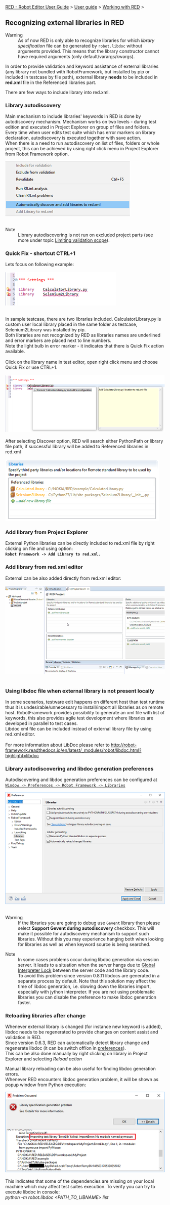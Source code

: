 <html>
<head>
<link href="PLUGINS_ROOT/org.robotframework.ide.eclipse.main.plugin.doc.user/help/style.css" rel="stylesheet" type="text/css"/>
</head>
<body>
<a href="../../../../help/index.html">RED - Robot Editor User Guide</a> &gt; <a href="../../../../help/user_guide/user_guide.html">User guide</a> &gt; <a href="../../../../help/user_guide/working_with_RED.html">Working with RED</a> &gt; 
<h2>Recognizing external libraries in RED</h2>
<dl class="warning">
<dt>Warning</dt>
<dd>As of now RED is only able to recognize libraries for which <i>library specification</i> file can be generated
   by <code>robot.libdoc</code> without arguments provided. This means that the library constructor
   cannot have required arguments (only default/varargs/kwargs).
   </dd>
</dl>
<p>In order to provide validation and keyword assistance of external libraries (any library not bundled with 
RobotFramework, but installed by pip or included in testcase by file path), external library <b>needs</b> to be 
included in <b> red.xml </b> file in the Referenced libraries part.</p>
<p>There are few ways to include library into red.xml.</p>
<h3>Library autodiscovery</h3>
<p>Main mechanism to include libraries' keywords in RED is done by autodiscovery mechanism. Mechanism works on two 
levels - during test edition and executed in Project Explorer on group of files and folders.<br/>
Every time when user edits test suite which has error markers on library declaration, autodiscovery is executed 
together with save action.<br/>
When there is a need to run autodiscovery on list of files, folders or whole project, this can be achieved by using 
right click menu in Project Explorer from Robot Framework option.</p>
<img src="images/autodiscovery_menu.png"/> <br/><br/>
<dl class="note">
<dt>Note</dt>
<dd>Library autodiscovering is not run on excluded project parts (see more under topic 
   <a href="../validation/scope.html">Limiting validation scope</a>).
   </dd>
</dl>
<h3>Quick Fix - shortcut CTRL+1</h3>
Lets focus on following example:
<br/><br/><img src="images/unknown_libs.png"/> <br/><br/>

In sample testcase, there are two libraries included. CalculatorLibrary.py is custom user local library placed in the 
same folder as testcase, Selenium2Library was installed by pip.<br/>
Both libraries are not recognized by RED as libraries names are underlined and error markers are placed next to line 
numbers. <br/>
Note the light bulb in error marker - it indicates that there is Quick Fix action available.  
<br/>Click on the library name in test editor, open right click menu and choose Quick Fix or use CTRL+1.
<br/><br/><img src="images/autodiscovery_quick_fix.png"/> <br/><br/>
After selecting Discover option, RED will search either PythonPath or library file path, if successful library will 
be added to Referenced libraries in red.xml 
<br/><br/><img src="images/reference_libs.png"/><br/>
<h3>Add library from Project Explorer</h3>
External Python libraries can be directly included to red.xml file by right clicking on file and using option:<br/>
<b><code>Robot Framework -&gt; Add Library to red.xml.</code></b>
<h3>Add library from red.xml editor</h3>
External can be also added directly from red.xml editor:<br/><br/>
<img src="images/library_add.gif"/> <br/><br/>
<h3>Using libdoc file when external library is not present locally</h3>

In some scenarios, testware edit happens on different host than test runtime thus it is undesirable/unnecessary to 
install/import all libraries as on remote host. RobotFramework provides possibility to generate an xml file with list 
of keywords, this also provides agile test development where libraries are developed in parallel to test cases.<br/>
Libdoc xml file can be included instead of external library file by using red.xml editor.<br/><br/>
For more information about LibDoc please refer to <a class="external" href="http://robot-framework.readthedocs.io/en/latest/_modules/robot/libdoc.html?highlight=libdoc" target="_blank">http://robot-framework.readthedocs.io/en/latest/_modules/robot/libdoc.html?highlight=libdoc</a> <br/>
<h3>Library autodiscovering and libdoc generation preferences</h3>
<p>Autodiscovering and libdoc generation preferences can be configured at <code><a class="command" href="javascript:executeCommand('org.eclipse.ui.window.preferences(preferencePageId=org.robotframework.ide.eclipse.main.plugin.preferences.libraries)')">
Window -&gt; Preferences -&gt; Robot Framework -&gt; Libraries</a></code></p>
<img src="images/libraries_preferences.png"/> <br/><br/>
<dl class="warning">
<dt>Warning</dt>
<dd>If the libraries you are going to debug use <code>Gevent</code> library then please select <b>Support Gevent 
       during autodiscovery</b> checkbox. This will make it possible for autodiscovery mechanism to support such libraries. 
       Without this you may experience hanging both when looking for libraries as well as when keyword source
       is being searched.
       </dd>
</dl>
<dl class="note">
<dt>Note</dt>
<dd>In some cases problems occur during libdoc generation via session server. It leads to a situation when the 
	   server hangs due to 
	   <a class="external" href="https://wiki.python.org/moin/GlobalInterpreterLock" target="_blank">Global Interpreter Lock</a>
	   between the server code and the library code.<br/> 
	   To avoid this problem since version 0.8.11 libdocs are generated in a separate process by default. Note that this solution
	   may affect the time of libdoc generation, i.e. slowing down the libraries import, especially with jython interpreter.
	   If you are not using problematic libraries you can disable the preference to make libdoc generation faster.
	   </dd>
</dl>
<h3>Reloading libraries after change</h3>

Whenever external library is changed (for instance new keyword is added), libdoc needs to be regenerated to provide 
changes on content assist and validation in RED.<br/>
Since version 0.6.3, RED can automatically detect library change and regenerate libdoc (it can be switch off/on in 
<a class="command" href="javascript:executeCommand('org.eclipse.ui.window.preferences(preferencePageId=org.robotframework.ide.eclipse.main.plugin.preferences.libraries)')">preferences</a>).<br/>
This can be also done manually by right clicking on library in Project Explorer and selecting <i>Reload action</i>
<p>Manual library reloading can be also useful for finding libdoc generation errors.<br/>
Whenever RED encounters libdoc generation problem, it will be shown as popup window from Python execution:</p>
<img src="images/libdoc_error.png"/> <br/><br/>
This indicates that some of the dependencies are missing on your local machine which may affect test suites execution.    
To verify you can try to execute libdoc in console:<br/>
<i>python -m robot.libdoc &lt;PATH_TO_LIBNAME&gt; list </i>
</body>
</html>
